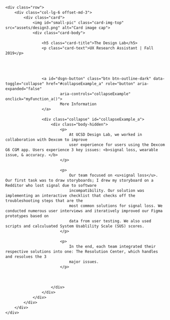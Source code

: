 
    <div class="row">
        <div class="col-lg-6 offset-md-3">
            <div class="card">
                <img id="small-pic" class="card-img-top" src="assets/design3.png" alt="Card image cap">
                <div class="card-body">
                    
                    <h5 class="card-title">The Design Lab</h5>
                    <p class="card-text">UX Research Assistant | Fall 2019</p>
                    
                     
                    
        
                    <a id="dsgn-button" class="btn btn-outline-dark" data-toggle="collapse" href="#collapseExample_a" role="button" aria-expanded="false"
                            aria-controls="collapseExample" onclick="myFunction_a()">
                            More Information
                    </a>
                    
                    <div class="collapse" id="collapseExample_a">
                        <div class="body-hidden">
                            <p> 
                                At UCSD Design Lab, we worked in collaboration with Dexcom to improve
                                user experience for users using the Dexcom G6 CGM app. Users experience 3 key issues: <b>signal loss, wearable issue, & accuracy. </b>
                            </p>

                            <p>
                                Our team focused on <u>signal loss</u>. Our first task was to draw storyboards; I drew my storyboard on a Redditor who lost signal due to software
                                incompatibility. Our solution was implementing an interactive checklist that checks off the troubleshooting steps that are the
                                most common solutions for signal loss. We conducted numerous user interviews and iteratively improved our Figma prototypes based on
                                data from user testing. We also used scripts and calculuated System Usablility Scale (SUS) scores. 
                            </p>

                            <p>
                                In the end, each team integrated their respective solutions into one: The Resolution Center, which handles and resolves the 3
                                major issues. 
                            </p>
        
                            
                           
                        </div>
                    </div>
                </div>
            </div>
        </div>
    </div>